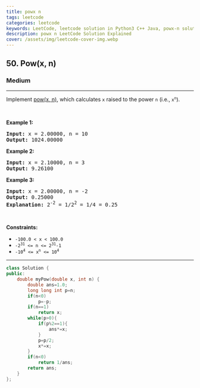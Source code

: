 ```yaml
---
title: powx n
tags: leetcode
categories: leetcode
keywords: LeetCode, leetcode solution in Python3 C++ Java, powx-n solution
description: powx n LeetCode Solution Explained
cover: /assets/img/leetcode-cover-img.webp
---
```



<h2>50. Pow(x, n)</h2><h3>Medium</h3><hr><div><p>Implement <a href="http://www.cplusplus.com/reference/valarray/pow/" target="_blank">pow(x, n)</a>, which calculates <code>x</code> raised to the power <code>n</code> (i.e., <code>x<sup>n</sup></code>).</p>

<p>&nbsp;</p>
<p><strong>Example 1:</strong></p>

<pre><strong>Input:</strong> x = 2.00000, n = 10
<strong>Output:</strong> 1024.00000
</pre>

<p><strong>Example 2:</strong></p>

<pre><strong>Input:</strong> x = 2.10000, n = 3
<strong>Output:</strong> 9.26100
</pre>

<p><strong>Example 3:</strong></p>

<pre><strong>Input:</strong> x = 2.00000, n = -2
<strong>Output:</strong> 0.25000
<strong>Explanation:</strong> 2<sup>-2</sup> = 1/2<sup>2</sup> = 1/4 = 0.25
</pre>

<p>&nbsp;</p>
<p><strong>Constraints:</strong></p>

<ul>
	<li><code>-100.0 &lt;&nbsp;x&nbsp;&lt; 100.0</code></li>
	<li><code>-2<sup>31</sup>&nbsp;&lt;= n &lt;=&nbsp;2<sup>31</sup>-1</code></li>
	<li><code>-10<sup>4</sup> &lt;= x<sup>n</sup> &lt;= 10<sup>4</sup></code></li>
</ul>
</div>

---




```cpp
class Solution {
public:
    double myPow(double x, int n) {
        double ans=1.0;
        long long int p=n;
        if(n<0)
            p=-p;
        if(n==1)
            return x;
        while(p>0){
            if(p%2==1){
                ans*=x;
            }
            p=p/2;
            x*=x;
        }
        if(n<0)
            return 1/ans;
        return ans;
    }
};
```
